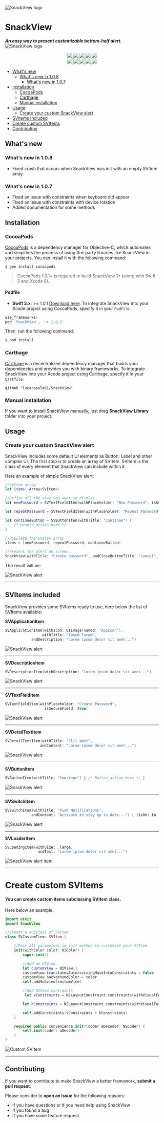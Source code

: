 ![SnackView logo](http://www.lucacasula.it/SVItems/SnackViewTitle.svg)

# SnackView
***An easy way to present customizable bottom-half alert.***
![SnackView logo](http://www.lucacasula.it/SVItems/SnackViewPreview.jpg)

<div align = "center">

  <a href="https://travis-ci.com/kevnm67/SnackView">
    <img src="https://travis-ci.com/kevnm67/SnackView.svg?branch=master" />
  </a>

  <a href="https://codeclimate.com/github/kevnm67/SnackView/maintainability">
    <img src="https://api.codeclimate.com/v1/badges/a137e060dec2e19171fe/maintainability" />
  </a>
  <a href="https://codeclimate.com/github/kevnm67/SnackView/test_coverage">
    <img src="https://api.codeclimate.com/v1/badges/a137e060dec2e19171fe/test_coverage" />
  </a>
  <a href="https://github.com/lucacasula91/SnackView">
    <img src="https://img.shields.io/badge/Carthage-compatible-4BC51D.svg?style=flat" />
  </a>

  <a href="https://github.com/lucacasula91/SnackView">
    <img src="https://img.shields.io/badge/compatible-swift4.2-orange.svg" />
  </a>

</div>

<div align = "center">

  <a href="https://img.shields.io/cocoapods/v/SnackView.svg">
    <img src="https://img.shields.io/cocoapods/v/SnackView.svg" />
  </a>

  <a href="https://github.com/lucacasula91/SnackView/wiki">
    <img src="https://img.shields.io/cocoapods/p/SnackView.svg?style=flat" />
  </a>

  <a href="https://cocoapods.org/pods/SnackView">
    <img src="https://img.shields.io/cocoapods/dt/SnackView.svg" />
  </a>

  <a href="http://twitter.com/lucacasula91">
    <img src="https://img.shields.io/badge/twitter-@lucacasula91-green.svg?style=flat" />
  </a>

  <a href="http://twitter.com/lucacasula91">
    <img src="https://img.shields.io/cocoapods/l/SnackView.svg?style=flat" />
  </a>

</div>


- [What's new](#whats-new)
  - [What's new in 1.0.8](#whats-new-in-108)
	- [What's new in 1.0.7](#whats-new-in-107)
- [Installation](#installation)
	- [CocoaPods](#cocoapods)
	- [Carthage](#carthage)
	- [Manual installation](#manual-installation)
- [Usage](#usage)
	- [Create your custom SnackView alert](#create-your-custom-snackview-alert)
- [SVItems included](#svitems-included)
- [Create custom SVItems](#create-custom-svitems)
- [Contributing](#contributing)

## What's new
### What's new in 1.0.8
- Fixed crash that occurs when SnackView was init with an empty SVItem array.

### What's new in 1.0.7
- Fixed an issue with constraints when keyboard did appear
- Fixed an issue with constraints with device rotation
- Added documentation for some methods

## Installation

### CocoaPods

[CocoaPods](http://cocoapods.org) is a dependency manager for Objective-C, which automates and simplifies the process of using 3rd-party libraries like SnackView in your projects. You can install it with the following command:

```bash
$ gem install cocoapods
```

> CocoaPods 1.0.1+ is required to build SnackView 1+ (along with Swift 3 and Xcode 9).

#### Podfile

- **Swift 3.x**: >= 1.0.1 [Download here](https://github.com/lucacasula91/SnackView/releases/tag/1.0.2).
To integrate SnackView into your Xcode project using CocoaPods, specify it in your `Podfile`:

```ruby
use_frameworks!
pod 'SnackView', '~> 1.0.2'
```

Then, run the following command:

```bash
$ pod install
```

### Carthage

[Carthage](https://github.com/Carthage/Carthage) is a decentralized dependency manager that builds your dependencies and provides you with binary frameworks. To integrate SnackView into your Xcode project using Carthage, specify it in your `Cartfile`:

```ogdl
github "lucacasula91/SnackView"
```

### Manual installation

If you want to install SnackView manually, just drag **SnackView Library** folder into your project.

## Usage

### Create your custom SnackView alert
SnackView includes some default UI elements as Button, Label and other complex UI.
The first step is to create an array of SVItem. SVItem is the class of every element that SnackView can include within it.

Here an example of simple SnackView alert:

```swift
//SVItem array
let items: Array<SVItem>!

//Define all the view you want to display
let newPassword = SVTextFieldItem(withPlaceholder: "New Password", isSecureField: true)

let repeatPassword = SVTextFieldItem(withPlaceholder: "Repeat Password", isSecureField: true)

let continueButton = SVButtonItem(withTitle: "Continue") {
    /* Handle action here */
}

//Populate the SVItem array
items = [newPassword, repeatPassword, continueButton]

//Present the alert on screen.
SnackView(withTitle: "Create password", andCloseButtonTitle: "Cancel", andItems: items).show()
```

The result will be:

![SnackView alert](http://www.lucacasula.it/SVItems/SnackViewAlertPreview.jpg)

***

## SVItems included
SnackView provides some SVItems ready to use, here below the list of SVItems available:

**SVApplicationItem**

```swift
SVApplicationItem(withIcon: UIImage(named: "AppIcon"),
                 withTitle: "Ipsum lorem",
            andDescription: "Lorem ipsum dolor sit amet...")
```

![SnackView alert](http://www.lucacasula.it/SVItems/SVApplicationItem.svg)

***

**SVDescriptionItem**

```swift
SVDescriptionItem(withDescription: "Lorem ipsum dolor sit amet...")
```

![SnackView alert](http://www.lucacasula.it/SVItems/SVDescriptionItem.svg)

***

**SVTextFieldItem**

```swift
SVTextFieldItem(withPlaceholder: "Create Password",
                  isSecureField: true)
```

![SnackView alert](http://www.lucacasula.it/SVItems/SVTextFieldItem.svg)

***

**SVDetailTextItem**

```swift
SVDetailTextItem(withTitle: "Elit amet",
                andContent: "Lorem ipsum dolor sit amet...")
```

![SnackView alert](http://www.lucacasula.it/SVItems/SVDetailTextItem.svg)

***

**SVButtonItem**

```swift
SVButtonItem(withTitle: "Continue") { /* Button action here */ }
```

![SnackView alert](http://www.lucacasula.it/SVItems/SVButtonItem.svg)

***

**SVSwitchItem**

```swift
SVSwitchItem(withTitle: "Push Notifications",
            andContent: "Activate to stay up to date...") { (isOn) in  /* Switch action here */ }
```

![SnackView alert](http://www.lucacasula.it/SVItems/SVSwitchItem.svg)

***

**SVLoaderItem**

```swift
SVLoadingItem(withSize: .large,
               andText: "Lorem ipsum dolor sit amet...")
```

![SnackView alert Item](http://www.lucacasula.it/SVItems/SVLoaderDescriptionItem.svg)

***

# Create custom SVItems
#### You can create custom items subclassing SVItem class.
Here below an example.
```swift
import UIKit
import SnackView

//Create a subclass of SVItem
class SVCustomItem: SVItem {

    //Pass all parameters in init method to customize your SVItem
    init(withColor color: UIColor) {
        super.init()

        //Add an UIView
        let customView = UIView()
        customView.translatesAutoresizingMaskIntoConstraints = false
        customView.backgroundColor = color
        self.addSubview(customView)

        //Add UIView contraints
         let vConstraints = NSLayoutConstraint.constraints(withVisualFormat: "V:|-[customView(70)]-|", options: [], metrics: nil, views: ["customView":customView])

        let hConstraints = NSLayoutConstraint.constraints(withVisualFormat: "H:|-[customView]-|", options: [], metrics: nil, views: ["customView": customView])

        self.addConstraints(vConstraints + hConstraints)
    }

    required public convenience init?(coder aDecoder: NSCoder) {
        self.init(coder: aDecoder)
    }
}
```

![Custom SVItem](http://www.lucacasula.it/SVItems/SnackViewCustomSVItem.jpg)

***

## Contributing
If you want to contribute to make SnackView a better framework, **submit a pull request**.

Please consider to **open an issue** for the following reasons:
* If you have questions or if you need help using SnackView
* If you found a bug
* If you have some feature request
